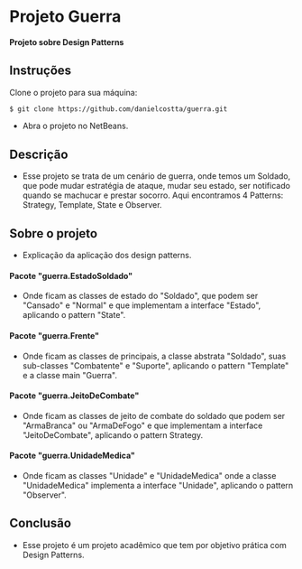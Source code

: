Projeto Guerra
=====================

#### Projeto sobre Design Patterns

## Instruções

Clone o projeto para sua máquina:

```bash
$ git clone https://github.com/danielcostta/guerra.git
```

- Abra o projeto no NetBeans.

## Descrição

- Esse projeto se trata de um cenário de guerra, onde temos um Soldado, que pode mudar estratégia de ataque, mudar seu estado, ser notificado quando se machucar e prestar socorro. Aqui encontramos 4 Patterns: Strategy, Template, State e Observer.

## Sobre o projeto
- Explicação da aplicação dos design patterns.
	
#### Pacote "guerra.EstadoSoldado"

- Onde ficam as classes de estado do "Soldado", que podem ser "Cansado" e "Normal" e que implementam a interface "Estado", aplicando o pattern "State".

#### Pacote "guerra.Frente"

- Onde ficam as classes de principais, a classe abstrata "Soldado", suas sub-classes "Combatente" e "Suporte", aplicando o pattern "Template" e a classe main "Guerra".

#### Pacote "guerra.JeitoDeCombate"

- Onde ficam as classes de jeito de combate do soldado que podem ser "ArmaBranca" ou "ArmaDeFogo" e que implementam a interface "JeitoDeCombate", aplicando o pattern Strategy.

#### Pacote "guerra.UnidadeMedica"

- Onde ficam as classes "Unidade" e "UnidadeMedica" onde a classe "UnidadeMedica" implementa a interface "Unidade", aplicando o pattern "Observer".

## Conclusão

- Esse projeto é um projeto acadêmico que tem por objetivo prática com Design Patterns.
